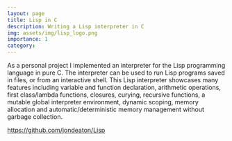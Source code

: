 ```yaml
---
layout: page
title: Lisp in C
description: Writing a Lisp interpreter in C
img: assets/img/lisp_logo.png
importance: 1
category:
---
```


As a personal project I implemented an interpreter for the Lisp programming
language in pure C. The interpreter can be used to run Lisp programs saved in
files, or from an interactive shell. This Lisp interpreter showcases many
features including variable and function declaration, arithmetic operations,
first class/lambda functions, closures, curying, recursive functions, a mutable
global interpreter environment, dynamic scoping, memory allocation and
automatic/deterministic memory management without garbage collection.

https://github.com/jondeaton/Lisp

